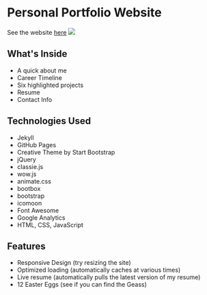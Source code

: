 # Personal Portfolio Website

See the website <a href="http://spencer-shadley.github.io/" target="_blank">here</a>
<img src="http://spencer-shadley.github.io/img/dancing-spencer.gif"></img>

## What's Inside

 - A quick about me
 - Career Timeline
 - Six highlighted projects
 - Resume
 - Contact Info

## Technologies Used

 - Jekyll
 - GitHub Pages
 - Creative Theme by Start Bootstrap
 - jQuery
 - classie.js
 - wow.js
 - animate.css
 - bootbox
 - bootstrap
 - icomoon
 - Font Awesome
 - Google Analytics
 - HTML, CSS, JavaScript

## Features

 - Responsive Design (try resizing the site)
 - Optimized loading (automatically caches at various times)
 - Live resume (automatically pulls the latest version of my resume)
 - 12 Easter Eggs (see if you can find the Geass)